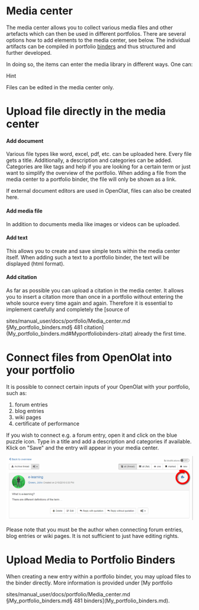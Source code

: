 # Media center

The media center allows you to collect various media files and other artefacts
which can then be used in different portfolios. There are several options how
to add elements to the media center, see below. The individual artifacts can
be compiled in portfolio [binders](My_portfolio_binders.md) and thus
structured and further developed.

In doing so, the items can enter the media library in different ways. One can:

Hint

Files can be edited in the media center only.

  

# Upload file directly in the media center

#### Add document

Various file types like word, excel, pdf, etc. can be uploaded here. Every
file gets a title. Additionally, a description and categories can be added.
Categories are like tags and help if you are looking for a certain term or
just want to simplify the overview of the portfolio. When adding a file from
the media center to a portfolio binder, the file will only be shown as a link.

If external document editors are used in OpenOlat, files can also be created
here.

#### Add media file

In addition to documents media like images or videos can be uploaded.

#### Add text

This allows you to create and save simple texts within the media center
itself. When adding such a text to a portfolio binder, the text will be
displayed (html format).

#### Add citation

As far as possible you can upload a citation in the media center. It allows
you to insert a citation more than once in a portfolio without entering the
whole source every time again and again. Therefore it is essential to
implement carefully and completely the [source of

sites/manual_user/docs/portfolio/Media_center.md §My_portfolio_binders.md§ 481
citation](My_portfolio_binders.md#Myportfoliobinders-zitat) already the
first time.  

  

# Connect files from OpenOlat into your portfolio

It is possible to connect certain inputs of your OpenOlat with your portfolio,
such as:

  1. forum entries 
  2. blog entries
  3. wiki pages
  4. certificate of performance

If you wish to connect e.g. a forum entry, open it and click on the blue
puzzle icon. Type in a title and add a description and categories if
available. Klick on "Save" and the entry will appear in your media center.

![](assets/artefact.png)

Please note that you must be the author when connecting forum entries, blog
entries or wiki pages. It is not sufficient to just have editing rights.

# Upload Media to Portfolio Binders

When creating a new entry within a portfolio binder, you may upload files to
the binder directly. More information is provided under [My portfolio

sites/manual_user/docs/portfolio/Media_center.md §My_portfolio_binders.md§ 481
binders](My_portfolio_binders.md).

  

  

